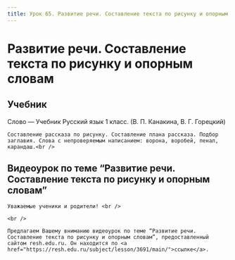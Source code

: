 ```yaml
---
title: Урок 65. Развитие речи. Составление текста по рисунку и опорным словам 
---
```


# Развитие речи. Составление текста по рисунку и опорным словам 

## Учебник

Слово — Учебник Русский язык 1 класс. (В. П. Канакина, В. Г. Горецкий)

<p>
	Составление рассказа по рисунку. Составление плана рассказа. Подбор заглавия. Слова с непроверяемым написанием: ворона, воробей, пенал, карандаш.<br />
</p>

## Видеоурок по теме “Развитие речи. Составление текста по рисунку и опорным словам”

<p>
	Уважаемые ученики и родители! <br /> 
</p>
<p>
	<br /> 
</p>
<p>
	Предлагаем Вашему вниманию видеоурок по теме “Развитие речи. Составление текста по рисунку и опорным словам”, предоставленный сайтом resh.edu.ru. Он находится по <a href="https://resh.edu.ru/subject/lesson/3691/main/">ссылке</a>.
</p>